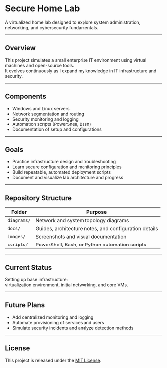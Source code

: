 # Secure Home Lab
A virtualized home lab designed to explore system administration, networking, and cybersecurity fundamentals.

---

## Overview
This project simulates a small enterprise IT environment using virtual machines and open-source tools.  
It evolves continuously as I expand my knowledge in IT infrastructure and security.

---

## Components
- Windows and Linux servers  
- Network segmentation and routing  
- Security monitoring and logging  
- Automation scripts (PowerShell, Bash)  
- Documentation of setup and configurations  

---

## Goals
- Practice infrastructure design and troubleshooting  
- Learn secure configuration and monitoring principles  
- Build repeatable, automated deployment scripts  
- Document and visualize lab architecture and progress  

---

## Repository Structure
| Folder | Purpose |
|--------|----------|
| `diagrams/` | Network and system topology diagrams |
| `docs/` | Guides, architecture notes, and configuration details |
| `images/` | Screenshots and visual documentation |
| `scripts/` | PowerShell, Bash, or Python automation scripts |

---

## Current Status
Setting up base infrastructure:  
virtualization environment, initial networking, and core VMs.

---

## Future Plans
- Add centralized monitoring and logging  
- Automate provisioning of services and users  
- Simulate security incidents and analyze detection methods  

---

## License
This project is released under the [MIT License](LICENSE).
